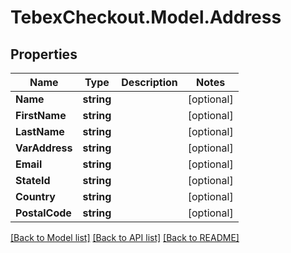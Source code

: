 # TebexCheckout.Model.Address

## Properties

Name | Type | Description | Notes
------------ | ------------- | ------------- | -------------
**Name** | **string** |  | [optional] 
**FirstName** | **string** |  | [optional] 
**LastName** | **string** |  | [optional] 
**VarAddress** | **string** |  | [optional] 
**Email** | **string** |  | [optional] 
**StateId** | **string** |  | [optional] 
**Country** | **string** |  | [optional] 
**PostalCode** | **string** |  | [optional] 

[[Back to Model list]](../README.md#documentation-for-models) [[Back to API list]](../README.md#documentation-for-api-endpoints) [[Back to README]](../README.md)

